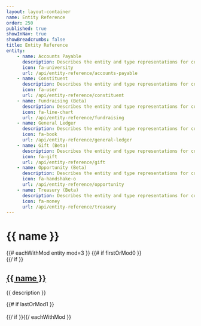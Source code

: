 ```yaml
---
layout: layout-container
name: Entity Reference
order: 250
published: true
showInNav: true
showBreadcrumbs: false
title: Entity Reference
entity: 
    - name: Accounts Payable
      description: Describes the entity and type representations for common items that the Accounts Payable API uses.
      icon: fa-university
      url: /api/entity-reference/accounts-payable
    - name: Constituent
      description: Describes the entity and type representations for common items that the Constituent API uses.
      icon: fa-user
      url: /api/entity-reference/constituent
    - name: Fundraising (Beta)
      description: Describes the entity and type representations for common items that the Fundraising API uses.
      icon: fa-line-chart
      url: /api/entity-reference/fundraising
    - name: General Ledger
      description: Describes the entity and type representations for common items that the General Ledger API uses.
      icon: fa-book
      url: /api/entity-reference/general-ledger
    - name: Gift (Beta)
      description: Describes the entity and type representations for common items that the Gift API uses.
      icon: fa-gift
      url: /api/entity-reference/gift
    - name: Opportunity (Beta)
      description: Describes the entity and type representations for common items that the Opportunity API uses.
      icon: fa-handshake-o
      url: /api/entity-reference/opportunity
    - name: Treasury (Beta)
      description: Describes the entity and type representations for common items that the Treasury API uses.
      icon: fa-money
      url: /api/entity-reference/treasury
---
```


<h1>{{ name }}</h1>
<div class="container">
<div class="row">
<div class="col-md-12">
<div class="showcase row" stache-equal-height>
<div class="clearfix"></div>
{{# eachWithMod entity mod=3 }}
{{# if firstOrMod0 }}
 <div class="row">
 {{/ if }}
        <div class="col-sm-4">
            <i class="fa fa-fw fa-3x {{ icon }} showcase-icon"></i>
            <div class="showcase-desc">
                <h2>
                    <a href="{{ url }}">{{ name }}</a>
                </h2>
                <p>{{ description }}</p>
            </div>
        </div>
        {{# if lastOrMod1 }}</div><br />{{/ if }}{{/ eachWithMod }}
        </div></div></div></div>
